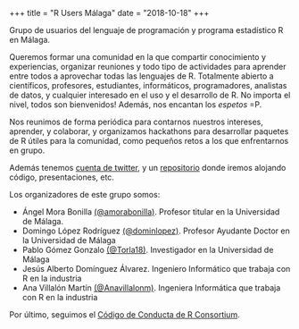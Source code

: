 +++
title = "R Users Málaga"
date = "2018-10-18"
+++

Grupo de usuarios del lenguaje de programación y programa estadístico R en Málaga. 

Queremos formar una comunidad en la que compartir conocimiento y experiencias, organizar reuniones y todo tipo de actividades para aprender entre todos a aprovechar todas las lenguajes de R. Totalmente abierto a científicos, profesores, estudiantes, informáticos, programadores, analistas de datos, y cualquier interesado en el uso y el desarrollo de R. No importa el nivel, todos son bienvenidos! Además, nos encantan los _espetos_ =P.

Nos reunimos de forma periódica para contarnos nuestros intereses, aprender, y colaborar, y organizamos hackathons para desarrollar paquetes de R útiles para la comunidad, como pequeños retos a los que enfrentarnos en grupo. 

Además tenemos [cuenta de twitter](https://twitter.com/_RMlg), y un [repositorio](https://github.com/orgs/RMalagaGroup) donde iremos alojando código, presentaciones, etc.

Los organizadores de este grupo somos:

- Ángel Mora Bonilla [(@amorabonilla)](https://twitter.com/amorabonilla). Profesor titular en la Universidad de Málaga.
- Domingo López Rodríguez [(@dominlopez)](https://twitter.com/dominlopez). Profesor Ayudante Doctor en la Universidad de Málaga
- Pablo Gómez Gonzalo [(@Torla18)](https://twitter.com/Torla18). Investigador en la Universidad de Málaga
- Jesús Alberto Domínguez Álvarez. Ingeniero Informático que trabaja con R en la industria
- Ana Villalón Martín [(@Anavillalonm)](https://twitter.com/Anavillalonm). Ingeniera Informática que trabaja con R en la industria

Por último, seguimos el [Código de Conducta de R Consortium](https://wiki.r-consortium.org/view/R_Consortium_and_the_R_Community_Code_of_Conduct).
